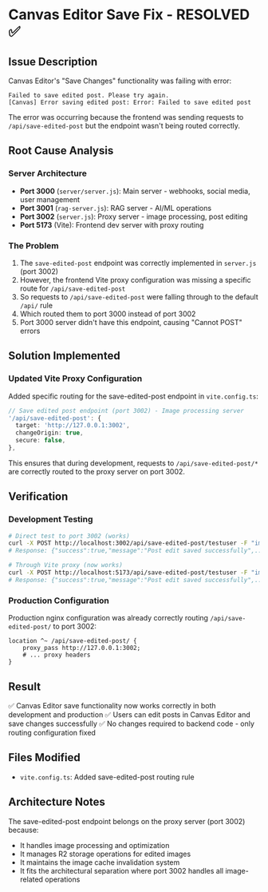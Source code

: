 # Canvas Editor Save Fix - RESOLVED ✅

## Issue Description
Canvas Editor's "Save Changes" functionality was failing with error:
```
Failed to save edited post. Please try again.
[Canvas] Error saving edited post: Error: Failed to save edited post
```

The error was occurring because the frontend was sending requests to `/api/save-edited-post` but the endpoint wasn't being routed correctly.

## Root Cause Analysis

### Server Architecture
- **Port 3000** (`server/server.js`): Main server - webhooks, social media, user management
- **Port 3001** (`rag-server.js`): RAG server - AI/ML operations  
- **Port 3002** (`server.js`): Proxy server - image processing, post editing
- **Port 5173** (Vite): Frontend dev server with proxy routing

### The Problem
1. The `save-edited-post` endpoint was correctly implemented in `server.js` (port 3002)
2. However, the frontend Vite proxy configuration was missing a specific route for `/api/save-edited-post`
3. So requests to `/api/save-edited-post` were falling through to the default `/api/` rule
4. Which routed them to port 3000 instead of port 3002
5. Port 3000 server didn't have this endpoint, causing "Cannot POST" errors

## Solution Implemented

### Updated Vite Proxy Configuration
Added specific routing for the save-edited-post endpoint in `vite.config.ts`:

```typescript
// Save edited post endpoint (port 3002) - Image processing server
'/api/save-edited-post': {
  target: 'http://127.0.0.1:3002',
  changeOrigin: true,
  secure: false,
},
```

This ensures that during development, requests to `/api/save-edited-post/*` are correctly routed to the proxy server on port 3002.

## Verification

### Development Testing
```bash
# Direct test to port 3002 (works)
curl -X POST http://localhost:3002/api/save-edited-post/testuser -F "image=@test.jpg" -F "postKey=test"
# Response: {"success":true,"message":"Post edit saved successfully",...}

# Through Vite proxy (now works)
curl -X POST http://localhost:5173/api/save-edited-post/testuser -F "image=@test.jpg" -F "postKey=test"  
# Response: {"success":true,"message":"Post edit saved successfully",...}
```

### Production Configuration
Production nginx configuration was already correctly routing `/api/save-edited-post/` to port 3002:
```nginx
location ^~ /api/save-edited-post/ {
    proxy_pass http://127.0.0.1:3002;
    # ... proxy headers
}
```

## Result
✅ Canvas Editor save functionality now works correctly in both development and production
✅ Users can edit posts in Canvas Editor and save changes successfully
✅ No changes required to backend code - only routing configuration fixed

## Files Modified
- `vite.config.ts`: Added save-edited-post routing rule

## Architecture Notes
The save-edited-post endpoint belongs on the proxy server (port 3002) because:
- It handles image processing and optimization
- It manages R2 storage operations for edited images
- It maintains the image cache invalidation system
- It fits the architectural separation where port 3002 handles all image-related operations 